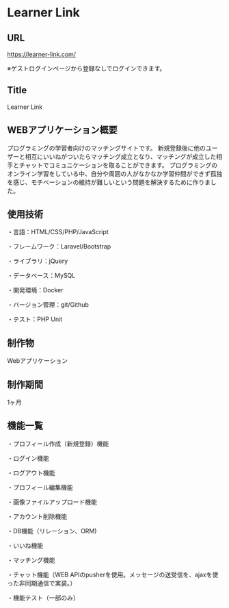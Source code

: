 # Learner Link

## URL

https://learner-link.com/

※ゲストログインページから登録なしでログインできます。

## Title

Learner Link

## WEBアプリケーション概要

プログラミングの学習者向けのマッチングサイトです。
新規登録後に他のユーザーと相互にいいねがついたらマッチング成立となり、マッチングが成立した相手とチャットでコミュニケーションを取ることができます。
プログラミングのオンライン学習をしている中、自分や周囲の人がなかなか学習仲間ができず孤独を感じ、モチベーションの維持が難しいという問題を解決するために作りました。

## 使用技術

・言語：HTML/CSS/PHP/JavaScript

・フレームワーク：Laravel/Bootstrap

・ライブラリ：jQuery

・データベース：MySQL

・開発環境：Docker

・バージョン管理：git/Github

・テスト：PHP Unit

## 制作物

Webアプリケーション

## 制作期間

1ヶ月

## 機能一覧

・プロフィール作成（新規登録）機能

・ログイン機能

・ログアウト機能

・プロフィール編集機能

・画像ファイルアップロード機能

・アカウント削除機能

・DB機能（リレーション、ORM)

・いいね機能

・マッチング機能

・チャット機能（WEB APIのpusherを使用。メッセージの送受信を、ajaxを使った非同期通信で実装。）

・機能テスト（一部のみ）

